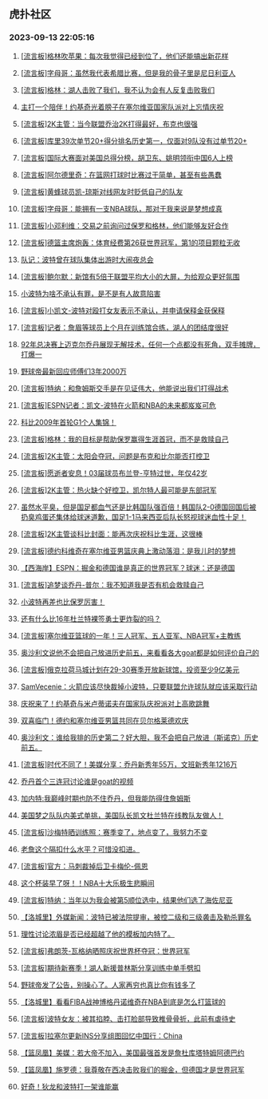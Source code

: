 ## 虎扑社区 
### 2023-09-13 22:05:16

1. [[流言板]格林吹苹果：每次我觉得已经到位了，他们还能搞出新花样](https://bbs.hupu.com/62093406.html)

2. [[流言板]字母哥：虽然我代表希腊比赛，但是我的骨子里是尼日利亚人](https://bbs.hupu.com/62093731.html)

3. [[流言板]格林：湖人击败了我们，我不认为会有人反复击败我们](https://bbs.hupu.com/62090626.html)

4. [主打一个陪伴！约基奇光着膀子在塞尔维亚国家队派对上忘情庆祝](https://bbs.hupu.com/62090320.html)

5. [[流言板]2K主管：当今联盟乔治2K打得最好，布克也很强](https://bbs.hupu.com/62093707.html)

6. [[流言板]库里39次单节20+得分排名历史第一，仅面对9队没有过单节20+](https://bbs.hupu.com/62090266.html)

7. [[流言板]国际大赛面对美国总得分榜，胡卫东、姚明领衔中国6人上榜](https://bbs.hupu.com/62093765.html)

8. [[流言板]阿尔德里奇：在篮网打球时比赛过于简单，甚至有些愚蠢](https://bbs.hupu.com/62089403.html)

9. [[流言板]黄蜂球员凯-琼斯对线网友时贬低自己的队友](https://bbs.hupu.com/62093316.html)

10. [[流言板]字母哥：能拥有一支NBA球队，那对于我来说是梦想成真](https://bbs.hupu.com/62093698.html)

11. [[流言板]小邓利维：交易之前询问过保罗和格林，他们能够友好合作](https://bbs.hupu.com/62093773.html)

12. [[流言板]德篮主席炮轰：体育经费第26获世界冠军，第1的项目颗粒无收](https://bbs.hupu.com/62089182.html)

13. [队记：波特曾在球队集体出游时大闹夜总会](https://bbs.hupu.com/62089188.html)

14. [[流言板]鲍尔默：新馆有5倍于联盟平均大小的大屏，为给观众更好氛围](https://bbs.hupu.com/62089759.html)

15. [小波特为啥不承认有罪，是不是有人故意陷害](https://bbs.hupu.com/62093899.html)

16. [[流言板]小凯文-波特对殴打女友表示不承认，并申请保释金获保释](https://bbs.hupu.com/62087091.html)

17. [[流言板]记者：詹眉等球员上个月在训练馆合练，湖人的团结度很好](https://bbs.hupu.com/62087722.html)

18. [92年总决赛上迈克尔乔丹展现无解技术，任何一个点都没有死角，双手摊牌，打爆一](https://bbs.hupu.com/62087319.html)

19. [野球帝最新回应师傅们3年2000万](https://bbs.hupu.com/62094775.html)

20. [[流言板]特纳：和詹姆斯交手是在见证伟大，他能说出我们打得战术](https://bbs.hupu.com/62095022.html)

21. [[流言板]ESPN记者：凯文-波特在火箭和NBA的未来都岌岌可危](https://bbs.hupu.com/62087084.html)

22. [科比2009年首轮G1个人集锦！](https://bbs.hupu.com/62093756.html)

23. [[流言板]格林：我的目标是帮助保罗赢得生涯首冠，而不是救赎自己](https://bbs.hupu.com/62087058.html)

24. [[流言板]2K主管：太阳会夺冠，问题是布克和比尔能否打控卫](https://bbs.hupu.com/62094700.html)

25. [[流言板]愿逝者安息！03届球员布兰登-亨特过世，年仅42岁](https://bbs.hupu.com/62094886.html)

26. [[流言板]2K主管：热火缺个好控卫，凯尔特人最可能是东部冠军](https://bbs.hupu.com/62094788.html)

27. [虽然水平臭，但是国足都血气还是比韩国队强百倍！韩国队2-0德国回国后被扔臭鸡蛋还集体给球迷道歉，国足1-1马来西亚后队长怒视球迷血性十足！](https://bbs.hupu.com/62087310.html)

28. [[流言板]2K主管谈科比封面：能再次庆祝科比生涯，这很棒](https://bbs.hupu.com/62094556.html)

29. [[流言板]德约科维奇在塞尔维亚男篮庆典上激动落泪：是我儿时的梦想](https://bbs.hupu.com/62088685.html)

30. [【西海岸】ESPN：掘金和德国谁是真正的世界冠军？球迷：还是德国](https://bbs.hupu.com/62091453.html)

31. [[流言板]追梦谈乔丹-普尔：我不知道我是否有机会救赎自己](https://bbs.hupu.com/62087198.html)

32. [小波特再差也比保罗厉害！](https://bbs.hupu.com/62094731.html)

33. [还有什么比16年杜兰特裸签勇士更炸裂的吗？](https://bbs.hupu.com/62092763.html)

34. [[流言板]塞尔维亚篮球的一年！三人冠军、五人亚军、NBA冠军+主教练](https://bbs.hupu.com/62093392.html)

35. [奥沙利文说他不会把自己放进历史前五，来看看各大goat都是如何评价自己的](https://bbs.hupu.com/62093873.html)

36. [[流言板]俄克拉荷马城计划在29-30赛季开放新球馆，投资至少9亿美元](https://bbs.hupu.com/62089093.html)

37. [SamVecenie：火箭应该尽快裁掉小波特，只要联盟允许球队就应该采取行动](https://bbs.hupu.com/62094114.html)

38. [庆祝来了！约基奇与米卢蒂诺夫在国家队庆祝派对上高歌跳舞](https://bbs.hupu.com/62092637.html)

39. [双喜临门！德约和塞尔维亚男篮共同在贝尔格莱德欢庆](https://bbs.hupu.com/62088065.html)

40. [奥沙利文：谁给我排的历史第二？好大胆，我不会把自己放进（斯诺克）历史前五。](https://bbs.hupu.com/62094638.html)

41. [[流言板]时代不同了！美媒分享：乔丹新秀年55万，文班新秀年1216万](https://bbs.hupu.com/62093233.html)

42. [乔丹首个三连冠讨论谁是goat的视频](https://bbs.hupu.com/62093659.html)

43. [加内特:我巅峰时期也防不住乔丹，但我能防得住詹姆斯](https://bbs.hupu.com/62093820.html)

44. [美国梦之队队内美式单挑，美国队长凯文杜兰特在线教队友做人！](https://bbs.hupu.com/62093383.html)

45. [[流言板]沙梅特晒训练照：赛季变了，地点变了，我努力不变](https://bbs.hupu.com/62093819.html)

46. [老詹这个隔扣什么水平？可惜没扣进。](https://bbs.hupu.com/62094108.html)

47. [[流言板]官方：马刺裁掉后卫卡梅伦-佩恩](https://bbs.hupu.com/62087385.html)

48. [这个杯装早了呀！！NBA十大乐极生悲瞬间](https://bbs.hupu.com/62094083.html)

49. [[流言板]特纳：当年以为我会被第5顺位选中，结果他们选了海佐尼亚](https://bbs.hupu.com/62094988.html)

50. [【洛城里】外媒新闻：波特已被法院提审，被控二级和三级袭击及勒杀罪名](https://bbs.hupu.com/62086697.html)

51. [理性讨论浓眉是否已经超越了他的模板加内特了。](https://bbs.hupu.com/62094347.html)

52. [[流言板]弗朗茨-瓦格纳晒照庆祝世界杯夺冠：世界冠军](https://bbs.hupu.com/62093645.html)

53. [[流言板]期待新赛季！湖人新援普林斯分享训练中单手劈扣](https://bbs.hupu.com/62088777.html)

54. [野球帝发了公告，别操心了。人家再穷也真比你有钱多了](https://bbs.hupu.com/62094938.html)

55. [【洛城里】看看FIBA战神博格丹诺维奇在NBA到底是怎么打篮球的](https://bbs.hupu.com/62089026.html)

56. [[流言板]波特女友：被其掐脖、击打脸部导致椎骨骨折，此前有虐待史](https://bbs.hupu.com/62088230.html)

57. [[流言板]拉塞尔更新INS分享组图回忆中国行：China](https://bbs.hupu.com/62088142.html)

58. [【篮凤凰】美媒：若大帝不加入，美国最强首发是詹杜库塔特姆阿德巴约](https://bbs.hupu.com/62091585.html)

59. [【篮凤凰】施罗德：我尊敬在西决击败我们的掘金，但德国才是世界冠军](https://bbs.hupu.com/62091068.html)

60. [好奇！狄龙和波特打一架谁能赢](https://bbs.hupu.com/62094877.html)

